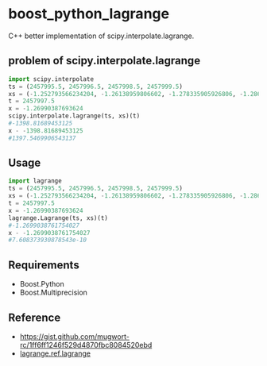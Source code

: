 # boost_python_lagrange

C++ better implementation of scipy.interpolate.lagrange.

## problem of scipy.interpolate.lagrange

```python
import scipy.interpolate
ts = (2457995.5, 2457996.5, 2457998.5, 2457999.5)
xs = (-1.252793566234204, -1.26138959806602, -1.278335905926806, -1.286685192684683)
t = 2457997.5
x = -1.26990387693624
scipy.interpolate.lagrange(ts, xs)(t)
#-1398.81689453125
x - -1398.81689453125
#1397.5469906543137
```

## Usage

```python
import lagrange
ts = (2457995.5, 2457996.5, 2457998.5, 2457999.5)
xs = (-1.252793566234204, -1.26138959806602, -1.278335905926806, -1.286685192684683)
t = 2457997.5
x = -1.26990387693624
lagrange.Lagrange(ts, xs)(t)
#-1.2699038761754027
x - -1.2699038761754027
#7.608373930878543e-10
```

## Requirements

* Boost.Python
* Boost.Multiprecision

## Reference

* <https://gist.github.com/mugwort-rc/1ff6ff1246f529d4870fbc8084520ebd>
* [lagrange.ref.lagrange](https://github.com/mugwort-rc/boost_python_lagrange/blob/master/lagrange/ref/lagrange.py)
